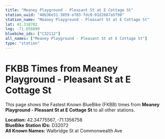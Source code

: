 ```yaml
---
title: "Meaney Playground - Pleasant St at E Cottage St"
station_uuid: "40b36e31-3059-e703-fdc0-01d2687a5f98"
station_name: "Meaney Playground - Pleasant St at E Cottage St"
lat: 42.318702
lng: -71.058899
bluebike_ids: ["C32112"]
all_names: ["Meaney Playground - Pleasant St at E Cottage St"]
type: "station"
---
```


# FKBB Times from Meaney Playground - Pleasant St at E Cottage St

This page shows the Fastest Known BlueBike (FKBB) times from **Meaney Playground - Pleasant St at E Cottage St** to all other stations.

**Location:** 42.34775567, -71.1356758  
**BlueBike Station IDs:** D32072  
**All Known Names:** Walbridge St at Commonwealth Ave

